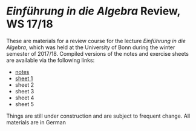 # _Einführung in die Algebra_ Review, WS 17/18

These are materials for a review course for the lecture _Einführung in die Algebra_, which was held at the University of Bonn during the winter semester of 2017/18.
Compiled versions of the notes and exercise sheets are available via the following links:

-  [notes][0]
-  [sheet 1][1]
-  sheet 2
-  sheet 3
-  sheet 4
-  sheet 5




Things are still under construction and are subject to frequent change.
All materials are in German

[0]: https://github.com/cionx/einfuehrung-in-die-algebra-review-ws-17-18/raw/gh-pages/notes/notes.pdf
[1]: https://github.com/cionx/einfuehrung-in-die-algebra-review-ws-17-18/raw/gh-pages/exercises/sheet_1.pdf
